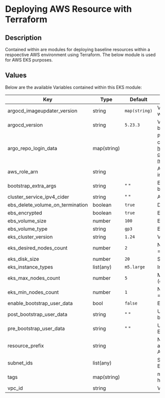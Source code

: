 # Deploying AWS Resource with Terraform

## Description

Contained within are modules for deploying baseline resources within a respoective AWS environment using Terraform. The below module is used for AWS EKS purposes.

## Values

Below are the available Variables contained within this EKS module:

| Key | Type | Default | Description |
| -------------- | -------------- | -------------- | -------------- |
| argocd_imageupdater_version | string | `map(string)` | Version of ArgoCDImageUpdater with which to bootstrap EKS cluster |
| argocd_version | string | `5.23.3` | Version of ArgoCD with which to bootstrap EKS cluster |
| argo_repo_login_data | map(string) |  | Pass stringData to set up argocd connection with repo see <https://argo-cd.readthedocs.io/en/stable/operator-manual/declarative-setup/> |
| aws_role_arn | string |  | AWS Role arn used to authenticate into EKS cluster |
| bootstrap_extra_args | string | " " | Extra args to pass to the EKS bootstrap |
| cluster_service_ipv4_cider | string | " " | An optional cluster service IPv4 CIDR |
| ebs_delete_volume_on_termination | boolean | `true` | Delete EBS volume on termination |
| ebs_encrypted | boolean | `true` | Encrypt EBS volume on creation |
| ebs_volume_size | number | `100` | EBS volume size on creation |
| ebs_volume_type | string | `gp3` | EBS volume typ eon creation |
| eks_cluster_version | string | `1.24` | Version of EKS cluster to provision |
| eks_desired_nodes_count | number | `2` | Number of EKS nodes desired (defaul = 2)
| eks_disk_size | number | `20` | Size of EKS volumes in GB |
| eks_instance_types | list(any) | `m5.large` | Instance type to use in EKS cluster |
| eks_max_nodes_count | number | `5` | Maximum number of EKS nodes (defaul =5) |
| eks_min_nodes_count | number | `1` | Number of EKS nodes desired (defaul = 1) |
| enable_bootstrap_user_data | bool | `false` | Enable bootstrap user data |
| post_bootstrap_user_data | string | " " | User data to be executed after the EKS bootstrap |
| pre_bootstrap_user_data | string | " " | User data to be executed before the EKS bootstrap |
| resource_prefix | string |  | Name to be used on all the resources as identifier. e.g. Project name, Application name |
| subnet_ids | list(any) |  | Subnet Ids to be used when creating EKS cluster |
| tags | map(string) |  | map(string) of tags to add to created hosted zone |
| vpc_id | string |  | VPC Id to be used with cluster |
